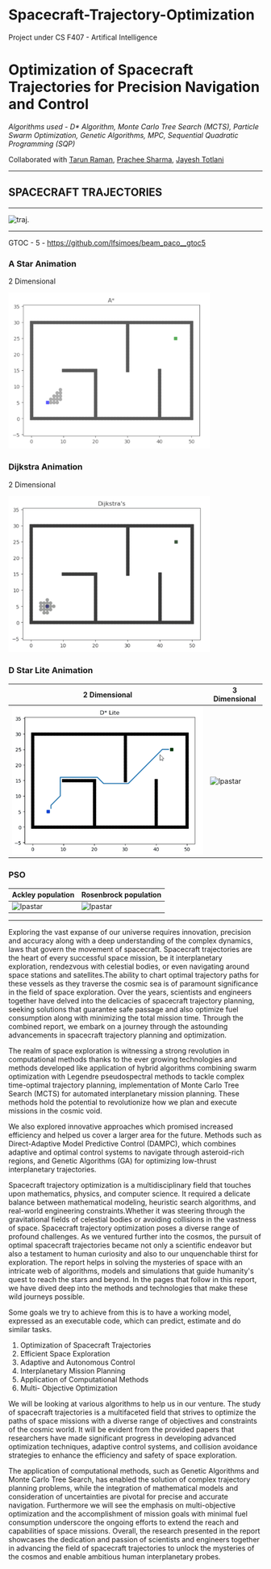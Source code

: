 # Spacecraft-Trajectory-Optimization
Project under CS F407 - Artifical Intelligence

# **Optimization of Spacecraft Trajectories for Precision Navigation and Control**

*Algorithms used - D\* Algorithm, Monte Carlo Tree Search (MCTS), Particle Swarm Optimization, Genetic Algorithms, MPC, Sequential
Quadratic Programming (SQP)*
 
Collaborated with [Tarun Raman](https://github.com/2307tarun), [Prachee Sharma](https://github.com/prachexhaha), [Jayesh Totlani](https://github.com/jayesh0720)

***

## SPACECRAFT TRAJECTORIES
***
![traj.](https://www.universetoday.com/wp-content/uploads/2013/12/crop-infographic.jpg)
***

GTOC - 5  - https://github.com/lfsimoes/beam_paco__gtoc5

### A Star Animation 

2 Dimensional 
 <td><img src="https://github.com/AnanyaJain3/Spacecraft-Trajectory-Optimization/blob/main/animations/Astar.gif" alt="lpastar" width="400"/></a></td>

### Dijkstra Animation 

2 Dimensional 
 <td><img src="https://github.com/AnanyaJain3/Spacecraft-Trajectory-Optimization/blob/main/animations/Dijkstra.gif" alt="lpastar" width="400"/></a></td>

### D Star Lite Animation 

| 2 Dimensional                  | 3 Dimensional             |
| ----------------------         | ----------------------    |
| <img src="https://github.com/AnanyaJain3/Spacecraft-Trajectory-Optimization/blob/main/animations/D_star_Lite.gif" alt="lpastar" width="400"/></a>     | <img src="https://github.com/AnanyaJain3/Spacecraft-Trajectory-Optimization/blob/main/animations/242d027a-76cb-4e8f-9d12-acae1b4e9b3a.gif" alt="lpastar" width="400"/></a> |

### PSO

| Ackley population                  | Rosenbrock population            |
| ----------------------         | ----------------------    |
| <img src="https://github.com/AnanyaJain3/Spacecraft-Trajectory-Optimization/blob/main/animations/PSO_Ackley_population_30.gif" alt="lpastar" width="400"/></a>     | <img src="https://github.com/AnanyaJain3/Spacecraft-Trajectory-Optimization/blob/main/animations/PSO_Rosenbrock_population_30.gif" alt="lpastar" width="400"/></a> |

 ***
 

Exploring the vast expanse of our universe requires innovation, precision and accuracy along with a deep understanding of the complex dynamics, laws that govern the movement of spacecraft. Spacecraft trajectories are the heart of every successful space mission, be it interplanetary exploration, rendezvous with celestial bodies, or even navigating around space stations and satellites.The ability to chart optimal trajectory paths for these vessels as they traverse the cosmic sea is of paramount significance in the field of space exploration. Over the years, scientists and engineers together have delved into the delicacies of spacecraft trajectory planning, seeking solutions that guarantee safe passage and also optimize fuel consumption along with minimizing the total mission time. Through the combined report, we embark on a journey through the astounding advancements in spacecraft trajectory planning and optimization.

The realm of space exploration is witnessing a strong revolution in computational methods thanks to the ever growing technologies and methods developed like application of hybrid algorithms combining swarm optimization with Legendre pseudospectral methods to tackle complex time-optimal trajectory planning, implementation of Monte Carlo Tree Search (MCTS) for automated interplanetary mission planning. These methods hold the potential to revolutionize how we plan and execute missions in the cosmic void.

We also explored innovative approaches which promised increased efficiency and helped us cover a larger area for the future. Methods such as Direct-Adaptive Model Predictive Control (DAMPC), which combines adaptive and optimal control systems to navigate through asteroid-rich regions, and Genetic Algorithms (GA) for optimizing low-thrust interplanetary trajectories.

Spacecraft trajectory optimization is a multidisciplinary field that touches upon mathematics, physics, and computer science. It required a delicate balance between mathematical modeling, heuristic search algorithms, and real-world engineering constraints.Whether it was steering through the gravitational fields of celestial bodies or avoiding collisions in the vastness of space. Spacecraft trajectory optimization poses a diverse range of profound challenges. As we ventured further into the cosmos, the pursuit of optimal spacecraft trajectories became not only a scientific endeavor but also a testament to human curiosity and also to our unquenchable thirst for exploration. The report helps in solving the mysteries of space with an intricate web of algorithms, models and simulations that guide humanity's quest to reach the stars and beyond. In the pages that follow in this report, we have dived deep into the methods and technologies that make these wild journeys possible.


Some goals we try to achieve from this is to have a working model, expressed as an executable code, which can predict, estimate and do similar tasks.

1. Optimization of Spacecraft Trajectories
2. Efficient Space Exploration
3. Adaptive and Autonomous Control
4. Interplanetary Mission Planning
5. Application of Computational Methods
6. Multi- Objective Optimization
   

We will be looking at various algorithms to help us in our venture. The study of spacecraft trajectories is a multifaceted field that strives to optimize the paths of space missions with a diverse range of objectives and constraints of the cosmic world. It will be evident from the provided papers that researchers have made significant progress in developing advanced optimization techniques, adaptive control systems, and collision avoidance strategies to enhance the efficiency and safety of space exploration.

The application of computational methods, such as Genetic Algorithms and Monte Carlo Tree Search, has enabled the solution of complex trajectory planning problems, while the integration of mathematical models and consideration of uncertainties are pivotal for precise and accurate navigation. Furthermore we will see the emphasis on multi-objective optimization and the accomplishment of mission goals with minimal fuel consumption underscore the ongoing efforts to extend the reach and capabilities of space missions. Overall, the research presented in the report showcases the dedication and passion of scientists and engineers together in advancing the field of spacecraft trajectories to unlock the mysteries of the cosmos and enable ambitious human interplanetary probes.



